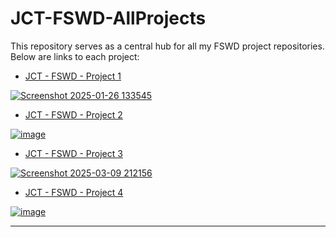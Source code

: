 # JCT-FSWD-AllProjects

This repository serves as a central hub for all my FSWD project repositories. Below are links to each project:

- [JCT - FSWD - Project 1](https://github.com/Lior-Tor/JCT-FSWD-Project1)

[![Screenshot 2025-01-26 133545](https://github.com/user-attachments/assets/dd5c3b70-15e0-4f97-98db-c3c1f6be2256)](https://lior-tor.github.io/JCT-FSWD-Project1/main.html)


- [JCT - FSWD - Project 2](https://github.com/Lior-Tor/JCT-FSWD-Project2)

[![image](https://github.com/user-attachments/assets/1d7f4018-8801-43a0-8341-5fbff95833a0)](https://lior-tor.github.io/JCT-FSWD-Project2/login.html)


- [JCT - FSWD - Project 3](https://github.com/Lior-Tor/JCT-FSWD-Project3)

[![Screenshot 2025-03-09 212156](https://github.com/user-attachments/assets/8265b3de-4fc7-4097-b330-08b656894e66)](https://lior-tor.github.io/JCT-FSWD-Project3/client/index.html)


- [JCT - FSWD - Project 4](https://github.com/Lior-Tor/JCT-FSWD-Project4)

[![image](https://github.com/user-attachments/assets/9ee0afa9-39f5-4dee-8b99-bc9d6c63f7e0)](https://lior-tor.github.io/JCT-FSWD-Project4/index.html)

---
